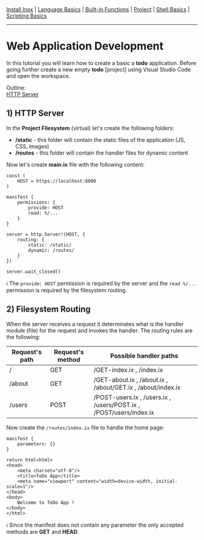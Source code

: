[Install Inox](../README.md#installation) | [Language Basics](./language-basics.md) |  [Built-in Functions](./builtin.md) | [Project](./project.md) | [Shell Basics](./shell-basics.md) | [Scripting Basics](./scripting-basics.md)

-----


# Web Application Development

In this tutorial you will learn how to create a basic a **todo** application.
Before going further create a new empty **todo** [project] using Visual Studio Code and open the workspace.

Outline:\
[HTTP Server](#1-http-server)

## 1) HTTP Server

In the **Project Filesystem** (virtual) let's create the following folders:
- **/static** - this folder will contain the static files of the application (JS, CSS, images)
- **/routes** - this folder will contain the handler files for dynamic content

Now let's create **main.ix** file with the following content:

```inox
const (
    HOST = https://localhost:8080
)

manifest {
    permissions: {
        provide: HOST
        read: %/...
    }
}

server = http.Server!(HOST, {
    routing: {
        static: /static/
        dynamic: /routes/
    }
})

server.wait_closed()
```

ℹ️ The `provide: HOST` permission is required by the server and
the `read %/...` permission is required by the filesystem routing.

## 2) Filesystem Routing

When the server receives a request it determinates what is the handler module (file)
for the request and invokes the handler. The routing rules are the following:

| Request's path | Request's method | Possible handler paths |
| ----------- | ----------- | ----------- |
| / | GET | /GET-index.ix , /index.ix |
| /about | GET | /GET-about.ix , /about.ix , /about/GET.ix , /about/index.ix |
| /users | POST | /POST-users.ix , /users.ix , /users/POST.ix , /POST/users/index.ix |


Now create the `/routes/index.ix` file to handle the home page:
```inox
manifest {
    parameters: {}
}

return html<html>
<head>
    <meta charset="utf-8"/>
    <title>ToDo App</title>
    <meta name="viewport" content="width=device-width, initial-scale=1"/>
</head>
<body>
    Welcome to ToDo App !
</body>
</html>
```

ℹ️ Since the manifest does not contain any parameter the only accepted methods are **GET** and **HEAD**.